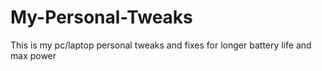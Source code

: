 # My-Personal-Tweaks
This is my pc/laptop personal tweaks and fixes for longer battery life and max power
